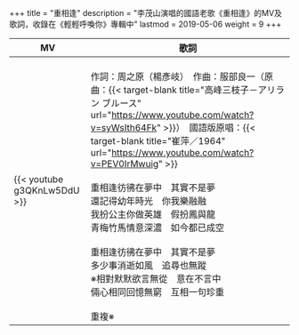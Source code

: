 +++
title = "重相逢"
description = "李茂山演唱的國語老歌《重相逢》的MV及歌詞，收錄在《輕輕呼喚你》專輯中"
lastmod = 2019-05-06
weight = 9
+++

MV  | 歌詞  
--------------|-------
{{< youtube g3QKnLw5DdU >}}|<br/>作詞：周之原（楊彥岐）　作曲：服部良一（原曲：{{< target-blank title="高峰三枝子－アリラン ブルース" url="https://www.youtube.com/watch?v=syWsIth64Fk" >}}）　國語版原唱：{{< target-blank title="崔萍／1964" url="https://www.youtube.com/watch?v=PEV0IrMwuig" >}}<br/><br/>重相逢彷彿在夢中　其實不是夢<br/>還記得幼年時光　你我樂融融<br/>我扮公主你做英雄　假扮鳳與龍<br/>青梅竹馬情意深濃　如今都已成空<br/><br/>重相逢彷彿在夢中　其實不是夢<br/>多少事消逝如風　追尋也無蹤<br/>※相對默默欲言無從　意在不言中<br/>倆心相同回憶無窮　互相一句珍重<br/><br/>重複※
